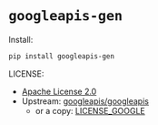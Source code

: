 # `googleapis-gen` 

Install:

```bash
pip install googleapis-gen
```

LICENSE:

- [Apache License 2.0](./LICENSE)
- Upstream: [googleapis/googleapis](https://github.com/googleapis/googleapis/blob/master/LICENSE)
  - or a copy: [LICENSE_GOOGLE](./LICENSE_GOOGLE)
